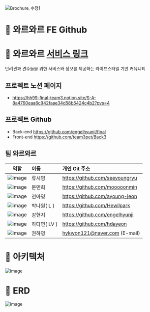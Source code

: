 ![Brochure_수정1](https://github.com/engelhyunji/final/assets/147478174/f94f141f-bf5a-4bc4-b06d-3718dc36e494)

# 🐶 와르와르 FE Github
# 🐶 와르와르 [서비스 링크](https://final-pi-five.vercel.app/)
반려견과 견주들을 위한 서비스와 정보를 제공하는 라이프스타일 기반 커뮤니티

## 프로젝트 노션 페이지
- https://hh99-final-team3.notion.site/S-A-8a4790eaa6c942faae34d58b5424c4b2?pvs=4
## 프로젝트 Github
- Back-end  https://github.com/engelhyunji/final
- Front-end  https://github.com/team3pet/Back3

## 팀 와르와르
| 역할 | 이름 | 개인 Git 주소 |
|    :---:     | :---           | :---          |
|![image](https://github.com/engelhyunji/final/assets/147478174/71bf1b7c-e1c0-4208-b6d2-548f0083dd37)| 류시영     | https://github.com/seeyoungryu |
| ![image](https://github.com/engelhyunji/final/assets/147478174/71bf1b7c-e1c0-4208-b6d2-548f0083dd37)     | 문민희       | https://github.com/mooooonmin    |
| ![image](https://github.com/engelhyunji/final/assets/147478174/71bf1b7c-e1c0-4208-b6d2-548f0083dd37)     | 전아영       |https://github.com/ayoung-jeon   |
| ![image](https://github.com/engelhyunji/final/assets/147478174/71bf1b7c-e1c0-4208-b6d2-548f0083dd37)     | 박나원( L ) | https://github.com/Hewllpark      |
| ![image](https://github.com/engelhyunji/final/assets/147478174/0cf31df6-9185-4ec1-bc65-78e2129b29e4)| 강현지       | https://github.com/engelhyunji |
| ![image](https://github.com/engelhyunji/final/assets/147478174/0cf31df6-9185-4ec1-bc65-78e2129b29e4)| 하다연( LV )| https://github.com/hdayeon |
| ![image](https://github.com/engelhyunji/final/assets/147478174/96b6cc7c-0b61-4b41-a424-9a37d837c4ce)| 권하영       | hykwon121@naver.com (E-mail)|

# 🐾 아키텍처
![image](https://github.com/engelhyunji/final/assets/147478174/834e3c8d-bc6b-4327-9e90-d8eec125c9b0)

# 🐾 ERD
![image](https://github.com/engelhyunji/final/assets/147478174/55a967b4-e915-4395-998a-69bcb91b4dd7)

